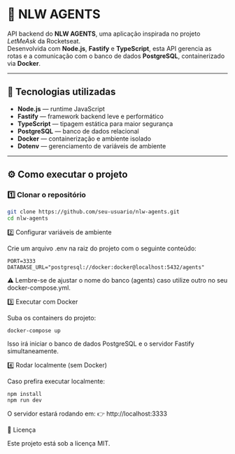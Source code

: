 # 🧠 NLW AGENTS

API backend do **NLW AGENTS**, uma aplicação inspirada no projeto *LetMeAsk* da Rocketseat.  
Desenvolvida com **Node.js**, **Fastify** e **TypeScript**, esta API gerencia as rotas e a comunicação com o banco de dados **PostgreSQL**, containerizado via **Docker**.

---

## 🚀 Tecnologias utilizadas

- **Node.js** — runtime JavaScript
- **Fastify** — framework backend leve e performático
- **TypeScript** — tipagem estática para maior segurança
- **PostgreSQL** — banco de dados relacional
- **Docker** — containerização e ambiente isolado
- **Dotenv** — gerenciamento de variáveis de ambiente

---

## ⚙️ Como executar o projeto

### 1️⃣ Clonar o repositório

```bash
git clone https://github.com/seu-usuario/nlw-agents.git
cd nlw-agents
```

2️⃣ Configurar variáveis de ambiente

Crie um arquivo .env na raiz do projeto com o seguinte conteúdo:

```
PORT=3333
DATABASE_URL="postgresql://docker:docker@localhost:5432/agents"
```


⚠️ Lembre-se de ajustar o nome do banco (agents) caso utilize outro no seu docker-compose.yml.

3️⃣ Executar com Docker

Suba os containers do projeto:

```
docker-compose up
```

Isso irá iniciar o banco de dados PostgreSQL e o servidor Fastify simultaneamente.

4️⃣ Rodar localmente (sem Docker)

Caso prefira executar localmente:

```
npm install
npm run dev
```

O servidor estará rodando em:
👉 http://localhost:3333

📄 Licença

Este projeto está sob a licença MIT.
